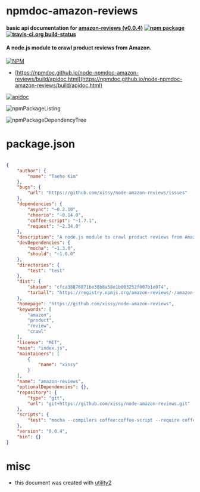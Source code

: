# npmdoc-amazon-reviews

#### basic api documentation for  [amazon-reviews (v0.0.4)](https://github.com/xissy/node-amazon-reviews)  [![npm package](https://img.shields.io/npm/v/npmdoc-amazon-reviews.svg?style=flat-square)](https://www.npmjs.org/package/npmdoc-amazon-reviews) [![travis-ci.org build-status](https://api.travis-ci.org/npmdoc/node-npmdoc-amazon-reviews.svg)](https://travis-ci.org/npmdoc/node-npmdoc-amazon-reviews)

#### A node.js module to crawl product reviews from Amazon.

[![NPM](https://nodei.co/npm/amazon-reviews.png?downloads=true&downloadRank=true&stars=true)](https://www.npmjs.com/package/amazon-reviews)

- [https://npmdoc.github.io/node-npmdoc-amazon-reviews/build/apidoc.html](https://npmdoc.github.io/node-npmdoc-amazon-reviews/build/apidoc.html)

[![apidoc](https://npmdoc.github.io/node-npmdoc-amazon-reviews/build/screenCapture.buildCi.browser.%252Ftmp%252Fbuild%252Fapidoc.html.png)](https://npmdoc.github.io/node-npmdoc-amazon-reviews/build/apidoc.html)

![npmPackageListing](https://npmdoc.github.io/node-npmdoc-amazon-reviews/build/screenCapture.npmPackageListing.svg)

![npmPackageDependencyTree](https://npmdoc.github.io/node-npmdoc-amazon-reviews/build/screenCapture.npmPackageDependencyTree.svg)



# package.json

```json

{
    "author": {
        "name": "Taeho Kim"
    },
    "bugs": {
        "url": "https://github.com/xissy/node-amazon-reviews/issues"
    },
    "dependencies": {
        "async": "~0.2.10",
        "cheerio": "~0.14.0",
        "coffee-script": "~1.7.1",
        "request": "~2.34.0"
    },
    "description": "A node.js module to crawl product reviews from Amazon.",
    "devDependencies": {
        "mocha": "~1.3.0",
        "should": "~1.0.0"
    },
    "directories": {
        "test": "test"
    },
    "dist": {
        "shasum": "cfca38876871be38b8a58e1b003252f007b1e074",
        "tarball": "https://registry.npmjs.org/amazon-reviews/-/amazon-reviews-0.0.4.tgz"
    },
    "homepage": "https://github.com/xissy/node-amazon-reviews",
    "keywords": [
        "amazon",
        "product",
        "review",
        "crawl"
    ],
    "license": "MIT",
    "main": "index.js",
    "maintainers": [
        {
            "name": "xissy"
        }
    ],
    "name": "amazon-reviews",
    "optionalDependencies": {},
    "repository": {
        "type": "git",
        "url": "git+https://github.com/xissy/node-amazon-reviews.git"
    },
    "scripts": {
        "test": "mocha --compilers coffee:coffee-script --require coffee-script/register --globals lw --recursive ./test -t 50000"
    },
    "version": "0.0.4",
    "bin": {}
}
```



# misc
- this document was created with [utility2](https://github.com/kaizhu256/node-utility2)
